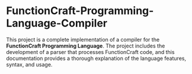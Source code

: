 # FunctionCraft-Programming-Language-Compiler
This project is a complete implementation of a compiler for the **FunctionCraft Programming Language**. The project includes the development of a parser that processes FunctionCraft code, and this documentation provides a thorough explanation of the language features, syntax, and usage.
